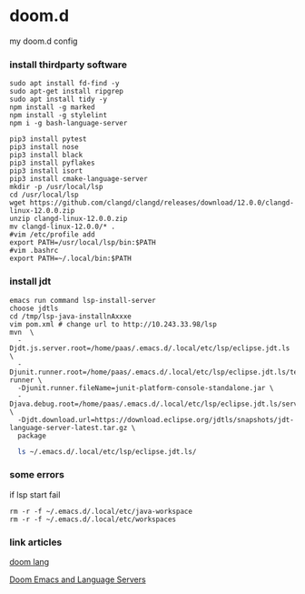 
# doom.d
my doom.d  config
### install thirdparty software
```shell
sudo apt install fd-find -y
sudo apt-get install ripgrep
sudo apt install tidy -y
npm install -g marked
npm install -g stylelint
npm i -g bash-language-server

pip3 install pytest
pip3 install nose
pip3 install black
pip3 install pyflakes
pip3 install isort
pip3 install cmake-language-server
mkdir -p /usr/local/lsp
cd /usr/local/lsp
wget https://github.com/clangd/clangd/releases/download/12.0.0/clangd-linux-12.0.0.zip
unzip clangd-linux-12.0.0.zip
mv clangd-linux-12.0.0/* .
#vim /etc/profile add
export PATH=/usr/local/lsp/bin:$PATH
#vim .bashrc
export PATH=~/.local/bin:$PATH
```
### install jdt
```
emacs run command lsp-install-server
choose jdtls
cd /tmp/lsp-java-installnAxxxe
vim pom.xml # change url to http://10.243.33.98/lsp
mvn  \
  -Djdt.js.server.root=/home/paas/.emacs.d/.local/etc/lsp/eclipse.jdt.ls \
  -Djunit.runner.root=/home/paas/.emacs.d/.local/etc/lsp/eclipse.jdt.ls/test-runner \
  -Djunit.runner.fileName=junit-platform-console-standalone.jar \
  -Djava.debug.root=/home/paas/.emacs.d/.local/etc/lsp/eclipse.jdt.ls/server/bundles \
  -Djdt.download.url=https://download.eclipse.org/jdtls/snapshots/jdt-language-server-latest.tar.gz \
  package
```
```bash
  ls ~/.emacs.d/.local/etc/lsp/eclipse.jdt.ls/
```
### some errors
if lsp start fail
```shell
rm -r -f ~/.emacs.d/.local/etc/java-workspace
rm -r -f ~/.emacs.d/.local/etc/workspaces
```

### link articles
[doom lang](https://github.com/hlissner/doom-emacs/tree/master/modules/lang)

[Doom Emacs and Language Servers](https://rgoswami.me/posts/emacs-lang-servers/)
